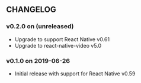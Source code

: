 ## CHANGELOG

### v0.2.0 on (unreleased)

* Upgrade to support React Native v0.61
* Upgrade to react-native-video v5.0

### v0.1.0 on 2019-06-26

* Initial release with support for React Native v0.59
